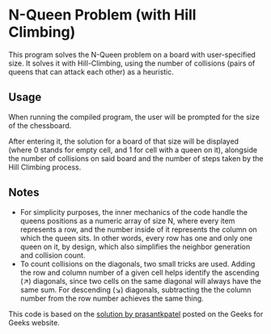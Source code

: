 # N-Queen Problem (with Hill Climbing)

This program solves the N-Queen problem on a board with user-specified size. It solves it with Hill-Climbing, using the number of collisions (pairs of queens that can attack each other) as a heuristic.

## Usage
When running the compiled program, the user will be prompted for the size of the chessboard.

After entering it, the solution for a board of that size will be displayed (where 0 stands for empty cell, and 1 for cell with a queen on it), alongside the number of collisions on said board and the number of steps taken by the Hill Climbing process.

## Notes
- For simplicity purposes, the inner mechanics of the code handle the queens positions as a numeric array of size N, where every item represents a row, and the number inside of it represents the column on which the queen sits. In other words, every row has one and only one queen on it, by design, which also simplifies the neighbor generation and collision count.
- To count collisions on the diagonals, two small tricks are used. Adding the row and column number of a given cell helps identify the ascending (↗) diagonals, since two cells on the same diagonal will always have the same sum. For descending (↘) diagonals, subtracting the the column number from the row number achieves the same thing.

This code is based on the [solution by prasantkpatel](https://www.geeksforgeeks.org/n-queen-problem-local-search-using-hill-climbing-with-random-neighbour/) posted on the Geeks for Geeks website.
